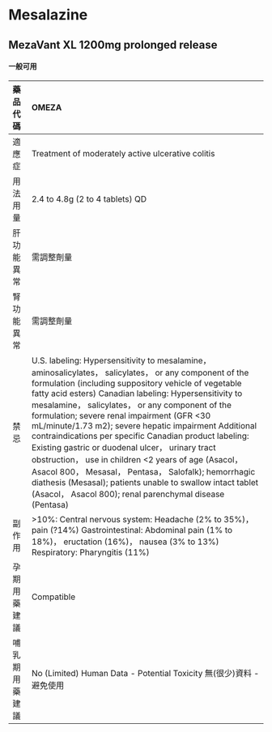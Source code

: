 # Mesalazine

## MezaVant XL 1200mg prolonged release

#### 一般可用

| 藥品代碼       | OMEZA                                                                                                                                                                                                                                                                                                                                                                                                                                                                                                                                                                                                                                                                                                                                      |
|:---------------|:-------------------------------------------------------------------------------------------------------------------------------------------------------------------------------------------------------------------------------------------------------------------------------------------------------------------------------------------------------------------------------------------------------------------------------------------------------------------------------------------------------------------------------------------------------------------------------------------------------------------------------------------------------------------------------------------------------------------------------------------|
| 適應症         | Treatment of moderately active ulcerative colitis                                                                                                                                                                                                                                                                                                                                                                                                                                                                                                                                                                                                                                                                                          |
| 用法用量       | 2.4 to 4.8g (2 to 4 tablets) QD                                                                                                                                                                                                                                                                                                                                                                                                                                                                                                                                                                                                                                                                                                            |
| 肝功能異常     | 需調整劑量                                                                                                                                                                                                                                                                                                                                                                                                                                                                                                                                                                                                                                                                                                                                 |
| 腎功能異常     | 需調整劑量                                                                                                                                                                                                                                                                                                                                                                                                                                                                                                                                                                                                                                                                                                                                 |
| 禁忌           | U.S. labeling: Hypersensitivity to mesalamine， aminosalicylates， salicylates， or any component of the formulation (including suppository vehicle of vegetable fatty acid esters) Canadian labeling: Hypersensitivity to mesalamine， salicylates， or any component of the formulation; severe renal impairment (GFR <30 mL/minute/1.73 m2); severe hepatic impairment Additional contraindications per specific Canadian product labeling: Existing gastric or duodenal ulcer， urinary tract obstruction， use in children <2 years of age (Asacol， Asacol 800， Mesasal， Pentasa， Salofalk); hemorrhagic diathesis (Mesasal); patients unable to swallow intact tablet (Asacol， Asacol 800); renal parenchymal disease (Pentasa) |
| 副作用         | >10%: Central nervous system: Headache (2% to 35%)， pain (?14%) Gastrointestinal: Abdominal pain (1% to 18%)， eructation (16%)， nausea (3% to 13%) Respiratory: Pharyngitis (11%)                                                                                                                                                                                                                                                                                                                                                                                                                                                                                                                                                       |
| 孕期用藥建議   | Compatible                                                                                                                                                                                                                                                                                                                                                                                                                                                                                                                                                                                                                                                                                                                                 |
| 哺乳期用藥建議 | No (Limited) Human Data - Potential Toxicity 無(很少)資料 - 避免使用                                                                                                                                                                                                                                                                                                                                                                                                                                                                                                                                                                                                                                                                       |

